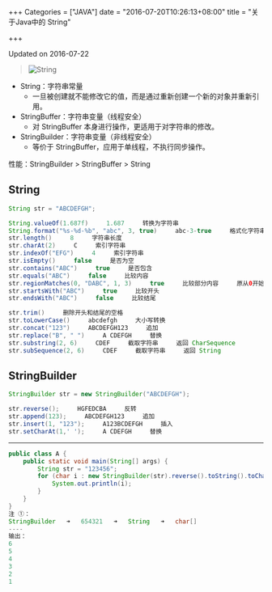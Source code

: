 +++
Categories = ["JAVA"]
date = "2016-07-20T10:26:13+08:00"
title = "关于Java中的 String"

+++

<!--more-->

Updated on 2016-07-22

> ![](/uploads/java-string.svg "String")

* String：字符串常量
  * 一旦被创建就不能修改它的值，而是通过重新创建一个新的对象并重新引用。
* StringBuffer：字符串变量（线程安全）
  * 对 StringBuffer 本身进行操作，更适用于对字符串的修改。
* StringBuilder：字符串变量（非线程安全）
  * 等价于 StringBuffer，应用于单线程，不执行同步操作。

性能：StringBuilder > StringBuffer > String

## String
```java
String str = "ABCDEFGH";

String.valueOf(1.687f)     1.687     转换为字符串
String.format("%s-%d-%b", "abc", 3, true)     abc-3-true     格式化字符串
str.length()     8     字符串长度
str.charAt(2)     C     索引字符串
str.indexOf("EFG")     4     索引字符串
str.isEmpty()     false     是否为空
str.contains("ABC")     true     是否包含
str.equals("ABC")     false     比较内容
str.regionMatches(0, "DABC", 1, 3)     true     比较部分内容     原从0开始，新从1开始，比较长度为3
str.startsWith("ABC")     true     比较开头
str.endsWith("ABC")     false     比较结尾

str.trim()     删除开头和结尾的空格
str.toLowerCase()     abcdefgh     大小写转换
str.concat("123")     ABCDEFGH123     追加
str.replace("B", " ")     A CDEFGH     替换
str.substring(2, 6)     CDEF     截取字符串     返回 CharSequence
str.subSequence(2, 6)     CDEF     截取字符串     返回 String
```

## StringBuilder
```java
StringBuilder str = new StringBuilder("ABCDEFGH");

str.reverse();     HGFEDCBA     反转
str.append(123);     ABCDEFGH123     追加
str.insert(1, "123");     A123BCDEFGH     插入
str.setCharAt(1,' ');     A CDEFGH     替换
```

---

```java
public class A {
    public static void main(String[] args) {
        String str = "123456";
        for (char i : new StringBuilder(str).reverse().toString().toCharArray()) {     ①
            System.out.println(i);
        }
    }
}
注 ①：
StringBuilder   ➜   654321   ➜   String   ➜   char[]
----
输出：
6
5
4
3
2
1
```